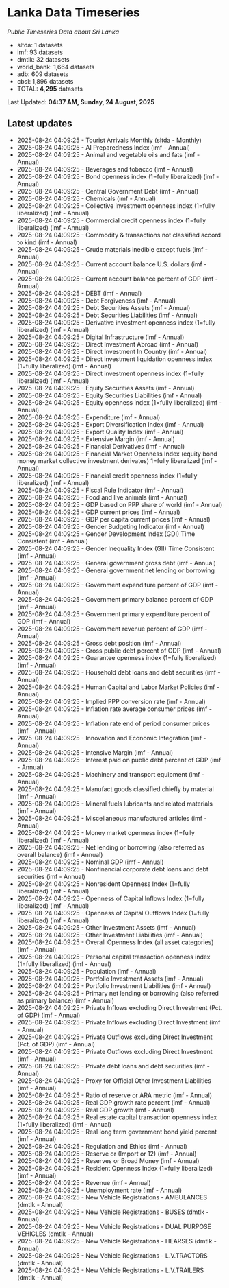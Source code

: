 # Lanka Data Timeseries
*Public Timeseries Data about Sri Lanka*

* sltda: 1 datasets
* imf: 93 datasets
* dmtlk: 32 datasets
* world_bank: 1,664 datasets
* adb: 609 datasets
* cbsl: 1,896 datasets
* TOTAL: **4,295** datasets

Last Updated: **04:37 AM, Sunday, 24 August, 2025**

## Latest updates

* 2025-08-24 04:09:25 - Tourist Arrivals Monthly (sltda - Monthly)
* 2025-08-24 04:09:25 - AI Preparedness Index (imf - Annual)
* 2025-08-24 04:09:25 - Animal and vegetable oils and fats (imf - Annual)
* 2025-08-24 04:09:25 - Beverages and tobacco (imf - Annual)
* 2025-08-24 04:09:25 - Bond openness index (1=fully liberalized) (imf - Annual)
* 2025-08-24 04:09:25 - Central Government Debt (imf - Annual)
* 2025-08-24 04:09:25 - Chemicals (imf - Annual)
* 2025-08-24 04:09:25 - Collective investment openness index (1=fully liberalized) (imf - Annual)
* 2025-08-24 04:09:25 - Commercial credit openness index (1=fully liberalized) (imf - Annual)
* 2025-08-24 04:09:25 - Commodity & transactions not classified accord to kind (imf - Annual)
* 2025-08-24 04:09:25 - Crude materials inedible except fuels (imf - Annual)
* 2025-08-24 04:09:25 - Current account balance U.S. dollars (imf - Annual)
* 2025-08-24 04:09:25 - Current account balance percent of GDP (imf - Annual)
* 2025-08-24 04:09:25 - DEBT (imf - Annual)
* 2025-08-24 04:09:25 - Debt Forgiveness (imf - Annual)
* 2025-08-24 04:09:25 - Debt Securities Assets (imf - Annual)
* 2025-08-24 04:09:25 - Debt Securities Liabilities (imf - Annual)
* 2025-08-24 04:09:25 - Derivative investment openness index (1=fully liberalized) (imf - Annual)
* 2025-08-24 04:09:25 - Digital Infrastructure (imf - Annual)
* 2025-08-24 04:09:25 - Direct Investment Abroad (imf - Annual)
* 2025-08-24 04:09:25 - Direct Investment In Country (imf - Annual)
* 2025-08-24 04:09:25 - Direct investment liquidation openness index (1=fully liberalized) (imf - Annual)
* 2025-08-24 04:09:25 - Direct investment openness index (1=fully liberalized) (imf - Annual)
* 2025-08-24 04:09:25 - Equity Securities Assets (imf - Annual)
* 2025-08-24 04:09:25 - Equity Securities Liabilities (imf - Annual)
* 2025-08-24 04:09:25 - Equity openness index (1=fully liberalized) (imf - Annual)
* 2025-08-24 04:09:25 - Expenditure (imf - Annual)
* 2025-08-24 04:09:25 - Export Diversification Index (imf - Annual)
* 2025-08-24 04:09:25 - Export Quality Index (imf - Annual)
* 2025-08-24 04:09:25 - Extensive Margin (imf - Annual)
* 2025-08-24 04:09:25 - Financial Derivatives (imf - Annual)
* 2025-08-24 04:09:25 - Financial Market Openness Index (equity bond money market collective investment derivates) 1=fully liberalized (imf - Annual)
* 2025-08-24 04:09:25 - Financial credit openness index (1=fully liberalized) (imf - Annual)
* 2025-08-24 04:09:25 - Fiscal Rule Indicator (imf - Annual)
* 2025-08-24 04:09:25 - Food and live animals (imf - Annual)
* 2025-08-24 04:09:25 - GDP based on PPP share of world (imf - Annual)
* 2025-08-24 04:09:25 - GDP current prices (imf - Annual)
* 2025-08-24 04:09:25 - GDP per capita current prices (imf - Annual)
* 2025-08-24 04:09:25 - Gender Budgeting Indicator (imf - Annual)
* 2025-08-24 04:09:25 - Gender Development Index (GDI) Time Consistent (imf - Annual)
* 2025-08-24 04:09:25 - Gender Inequality Index (GII) Time Consistent (imf - Annual)
* 2025-08-24 04:09:25 - General government gross debt (imf - Annual)
* 2025-08-24 04:09:25 - General government net lending or borrowing (imf - Annual)
* 2025-08-24 04:09:25 - Government expenditure percent of GDP (imf - Annual)
* 2025-08-24 04:09:25 - Government primary balance percent of GDP (imf - Annual)
* 2025-08-24 04:09:25 - Government primary expenditure percent of GDP (imf - Annual)
* 2025-08-24 04:09:25 - Government revenue percent of GDP (imf - Annual)
* 2025-08-24 04:09:25 - Gross debt position (imf - Annual)
* 2025-08-24 04:09:25 - Gross public debt percent of GDP (imf - Annual)
* 2025-08-24 04:09:25 - Guarantee openness index (1=fully liberalized) (imf - Annual)
* 2025-08-24 04:09:25 - Household debt loans and debt securities (imf - Annual)
* 2025-08-24 04:09:25 - Human Capital and Labor Market Policies (imf - Annual)
* 2025-08-24 04:09:25 - Implied PPP conversion rate (imf - Annual)
* 2025-08-24 04:09:25 - Inflation rate average consumer prices (imf - Annual)
* 2025-08-24 04:09:25 - Inflation rate end of period consumer prices (imf - Annual)
* 2025-08-24 04:09:25 - Innovation and Economic Integration (imf - Annual)
* 2025-08-24 04:09:25 - Intensive Margin (imf - Annual)
* 2025-08-24 04:09:25 - Interest paid on public debt percent of GDP (imf - Annual)
* 2025-08-24 04:09:25 - Machinery and transport equipment (imf - Annual)
* 2025-08-24 04:09:25 - Manufact goods classified chiefly by material (imf - Annual)
* 2025-08-24 04:09:25 - Mineral fuels lubricants and related materials (imf - Annual)
* 2025-08-24 04:09:25 - Miscellaneous manufactured articles (imf - Annual)
* 2025-08-24 04:09:25 - Money market openness index (1=fully liberalized) (imf - Annual)
* 2025-08-24 04:09:25 - Net lending or borrowing (also referred as overall balance) (imf - Annual)
* 2025-08-24 04:09:25 - Nominal GDP (imf - Annual)
* 2025-08-24 04:09:25 - Nonfinancial corporate debt loans and debt securities (imf - Annual)
* 2025-08-24 04:09:25 - Nonresident Openness Index (1=fully liberalized) (imf - Annual)
* 2025-08-24 04:09:25 - Openness of Capital Inflows Index (1=fully liberalized) (imf - Annual)
* 2025-08-24 04:09:25 - Openness of Capital Outflows Index (1=fully liberalized) (imf - Annual)
* 2025-08-24 04:09:25 - Other Investment Assets (imf - Annual)
* 2025-08-24 04:09:25 - Other Investment Liabilities (imf - Annual)
* 2025-08-24 04:09:25 - Overall Openness Index (all asset categories) (imf - Annual)
* 2025-08-24 04:09:25 - Personal capital transaction openness index (1=fully liberalized) (imf - Annual)
* 2025-08-24 04:09:25 - Population (imf - Annual)
* 2025-08-24 04:09:25 - Portfolio Investment Assets (imf - Annual)
* 2025-08-24 04:09:25 - Portfolio Investment Liabilities (imf - Annual)
* 2025-08-24 04:09:25 - Primary net lending or borrowing (also referred as primary balance) (imf - Annual)
* 2025-08-24 04:09:25 - Private Inflows excluding Direct Investment (Pct. of GDP) (imf - Annual)
* 2025-08-24 04:09:25 - Private Inflows excluding Direct Investment (imf - Annual)
* 2025-08-24 04:09:25 - Private Outflows excluding Direct Investment (Pct. of GDP) (imf - Annual)
* 2025-08-24 04:09:25 - Private Outflows excluding Direct Investment (imf - Annual)
* 2025-08-24 04:09:25 - Private debt loans and debt securities (imf - Annual)
* 2025-08-24 04:09:25 - Proxy for Official Other Investment Liabilities (imf - Annual)
* 2025-08-24 04:09:25 - Ratio of reserve or ARA metric (imf - Annual)
* 2025-08-24 04:09:25 - Real GDP growth rate percent (imf - Annual)
* 2025-08-24 04:09:25 - Real GDP growth (imf - Annual)
* 2025-08-24 04:09:25 - Real estate capital transaction openness index (1=fully liberalized) (imf - Annual)
* 2025-08-24 04:09:25 - Real long term government bond yield percent (imf - Annual)
* 2025-08-24 04:09:25 - Regulation and Ethics (imf - Annual)
* 2025-08-24 04:09:25 - Reserve or (Import or 12) (imf - Annual)
* 2025-08-24 04:09:25 - Reserves or Broad Money (imf - Annual)
* 2025-08-24 04:09:25 - Resident Openness Index (1=fully liberalized) (imf - Annual)
* 2025-08-24 04:09:25 - Revenue (imf - Annual)
* 2025-08-24 04:09:25 - Unemployment rate (imf - Annual)
* 2025-08-24 04:09:25 - New Vehicle Registrations - AMBULANCES (dmtlk - Annual)
* 2025-08-24 04:09:25 - New Vehicle Registrations - BUSES (dmtlk - Annual)
* 2025-08-24 04:09:25 - New Vehicle Registrations - DUAL PURPOSE VEHICLES (dmtlk - Annual)
* 2025-08-24 04:09:25 - New Vehicle Registrations - HEARSES (dmtlk - Annual)
* 2025-08-24 04:09:25 - New Vehicle Registrations - L.V.TRACTORS (dmtlk - Annual)
* 2025-08-24 04:09:25 - New Vehicle Registrations - L.V.TRAILERS (dmtlk - Annual)